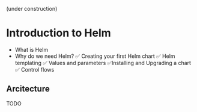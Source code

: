 (under construction)
# Introduction to Helm

- What is Helm
- Why do we need Helm?
✅ Creating your first Helm chart 
✅ Helm templating
✅ Values and parameters
✅Installing and Upgrading a chart
✅ Control flows

## Arcitecture

TODO

